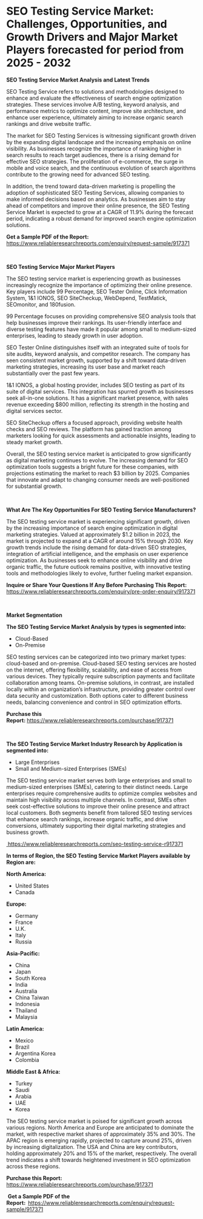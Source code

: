 <p><h1>SEO Testing Service Market: Challenges, Opportunities, and Growth Drivers and Major Market Players forecasted for period from 2025 - 2032</h1></p><p><strong>SEO Testing Service Market Analysis and Latest Trends</strong></p>
<p><p>SEO Testing Service refers to solutions and methodologies designed to enhance and evaluate the effectiveness of search engine optimization strategies. These services involve A/B testing, keyword analysis, and performance metrics to optimize content, improve site architecture, and enhance user experience, ultimately aiming to increase organic search rankings and drive website traffic.</p><p>The market for SEO Testing Services is witnessing significant growth driven by the expanding digital landscape and the increasing emphasis on online visibility. As businesses recognize the importance of ranking higher in search results to reach target audiences, there is a rising demand for effective SEO strategies. The proliferation of e-commerce, the surge in mobile and voice search, and the continuous evolution of search algorithms contribute to the growing need for advanced SEO testing.</p><p>In addition, the trend toward data-driven marketing is propelling the adoption of sophisticated SEO Testing Services, allowing companies to make informed decisions based on analytics. As businesses aim to stay ahead of competitors and improve their online presence, the SEO Testing Service Market is expected to grow at a CAGR of 11.9% during the forecast period, indicating a robust demand for improved search engine optimization solutions.</p></p>
<p><strong>Get a Sample PDF of the Report:&nbsp;</strong> <a href="https://www.reliableresearchreports.com/enquiry/request-sample/917371?utm_campaign=24&utm_medium=2&utm_source=Github&utm_content=ia&utm_term=18042025&utm_id=seo-testing-service">https://www.reliableresearchreports.com/enquiry/request-sample/917371</a></p>
<p>&nbsp;</p>
<p><strong>SEO Testing Service Major Market Players</strong></p>
<p><p>The SEO testing service market is experiencing growth as businesses increasingly recognize the importance of optimizing their online presence. Key players include 99 Percentage, SEO Tester Online, Click Information System, 1&1 IONOS, SEO SiteCheckup, WebDepend, TestMatick, SEOmonitor, and 180fusion.</p><p>99 Percentage focuses on providing comprehensive SEO analysis tools that help businesses improve their rankings. Its user-friendly interface and diverse testing features have made it popular among small to medium-sized enterprises, leading to steady growth in user adoption.</p><p>SEO Tester Online distinguishes itself with an integrated suite of tools for site audits, keyword analysis, and competitor research. The company has seen consistent market growth, supported by a shift toward data-driven marketing strategies, increasing its user base and market reach substantially over the past few years.</p><p>1&1 IONOS, a global hosting provider, includes SEO testing as part of its suite of digital services. This integration has spurred growth as businesses seek all-in-one solutions. It has a significant market presence, with sales revenue exceeding $800 million, reflecting its strength in the hosting and digital services sector.</p><p>SEO SiteCheckup offers a focused approach, providing website health checks and SEO reviews. The platform has gained traction among marketers looking for quick assessments and actionable insights, leading to steady market growth.</p><p>Overall, the SEO testing service market is anticipated to grow significantly as digital marketing continues to evolve. The increasing demand for SEO optimization tools suggests a bright future for these companies, with projections estimating the market to reach $3 billion by 2025. Companies that innovate and adapt to changing consumer needs are well-positioned for substantial growth.</p></p>
<p>&nbsp;</p>
<p><strong>What Are The Key Opportunities For SEO Testing Service Manufacturers?</strong></p>
<p><p>The SEO testing service market is experiencing significant growth, driven by the increasing importance of search engine optimization in digital marketing strategies. Valued at approximately $1.2 billion in 2023, the market is projected to expand at a CAGR of around 15% through 2030. Key growth trends include the rising demand for data-driven SEO strategies, integration of artificial intelligence, and the emphasis on user experience optimization. As businesses seek to enhance online visibility and drive organic traffic, the future outlook remains positive, with innovative testing tools and methodologies likely to evolve, further fueling market expansion.</p></p>
<p><strong>Inquire or Share Your Questions If Any Before Purchasing This Report:</strong> <a href="https://www.reliableresearchreports.com/enquiry/pre-order-enquiry/917371?utm_campaign=24&utm_medium=2&utm_source=Github&utm_content=ia&utm_term=18042025&utm_id=seo-testing-service">https://www.reliableresearchreports.com/enquiry/pre-order-enquiry/917371</a></p>
<p>&nbsp;</p>
<p><strong>Market Segmentation</strong></p>
<p><strong>The SEO Testing Service Market Analysis by types is segmented into:</strong></p>
<p><ul><li>Cloud-Based</li><li>On-Premise</li></ul></p>
<p><p>SEO testing services can be categorized into two primary market types: cloud-based and on-premise. Cloud-based SEO testing services are hosted on the internet, offering flexibility, scalability, and ease of access from various devices. They typically require subscription payments and facilitate collaboration among teams. On-premise solutions, in contrast, are installed locally within an organization’s infrastructure, providing greater control over data security and customization. Both options cater to different business needs, balancing convenience and control in SEO optimization efforts.</p></p>
<p><strong>Purchase this Report:&nbsp;</strong><a href="https://www.reliableresearchreports.com/purchase/917371?utm_campaign=24&utm_medium=2&utm_source=Github&utm_content=ia&utm_term=18042025&utm_id=seo-testing-service">https://www.reliableresearchreports.com/purchase/917371</a></p>
<p>&nbsp;</p>
<p><strong>The SEO Testing Service Market Industry Research by Application is segmented into:</strong></p>
<p><ul><li>Large Enterprises</li><li>Small and Medium-sized Enterprises (SMEs)</li></ul></p>
<p><p>The SEO testing service market serves both large enterprises and small to medium-sized enterprises (SMEs), catering to their distinct needs. Large enterprises require comprehensive audits to optimize complex websites and maintain high visibility across multiple channels. In contrast, SMEs often seek cost-effective solutions to improve their online presence and attract local customers. Both segments benefit from tailored SEO testing services that enhance search rankings, increase organic traffic, and drive conversions, ultimately supporting their digital marketing strategies and business growth.</p></p>
<p><a href="https://www.reliableresearchreports.com/seo-testing-service-r917371?utm_campaign=24&utm_medium=2&utm_source=Github&utm_content=ia&utm_term=18042025&utm_id=seo-testing-service">&nbsp;https://www.reliableresearchreports.com/seo-testing-service-r917371</a></p>
<p><strong>In terms of Region, the SEO Testing Service Market Players available by Region are:</strong></p>
<p>
    <p> <strong> North America: </strong>
        <ul>
            <li>United States</li>
            <li>Canada</li>
        </ul>
        </p> 
    <p> <strong> Europe: </strong>
        <ul>
            <li>Germany</li>
            <li>France</li>
            <li>U.K.</li>
            <li>Italy</li>
            <li>Russia</li>
        </ul>
        </p> 
    <p> <strong> Asia-Pacific: </strong>
        <ul>
            <li>China</li>
            <li>Japan</li>
            <li>South Korea</li>
            <li>India</li>
            <li>Australia</li>
            <li>China Taiwan</li>
            <li>Indonesia</li>
            <li>Thailand</li>
            <li>Malaysia</li>
        </ul>
        </p> 
    <p> <strong> Latin America: </strong>
        <ul>
            <li>Mexico</li>
            <li>Brazil</li>
            <li>Argentina Korea</li>
            <li>Colombia</li>
        </ul>
        </p> 
    <p> <strong> Middle East & Africa: </strong>
        <ul>
            <li>Turkey</li>
            <li>Saudi</li>
            <li>Arabia</li>
            <li>UAE</li>
            <li>Korea</li>
        </ul>
    </p>
    </p>
<p><p>The SEO testing service market is poised for significant growth across various regions. North America and Europe are anticipated to dominate the market, with respective market shares of approximately 35% and 30%. The APAC region is emerging rapidly, projected to capture around 25%, driven by increasing digitalization. The USA and China are key contributors, holding approximately 20% and 15% of the market, respectively. The overall trend indicates a shift towards heightened investment in SEO optimization across these regions.</p></p>
<p><strong>Purchase this Report: </strong><a href="https://www.reliableresearchreports.com/purchase/917371?utm_campaign=24&utm_medium=2&utm_source=Github&utm_content=ia&utm_term=18042025&utm_id=seo-testing-service">https://www.reliableresearchreports.com/purchase/917371</a></p>
<p>&nbsp;<strong>Get a Sample PDF of the Report:&nbsp;&nbsp;</strong><a href="https://www.reliableresearchreports.com/enquiry/request-sample/917371?utm_campaign=24&utm_medium=2&utm_source=Github&utm_content=ia&utm_term=18042025&utm_id=seo-testing-service">https://www.reliableresearchreports.com/enquiry/request-sample/917371</a></p>
<p><strong></strong></p>
<p><p></p><p></p><p></p></p>